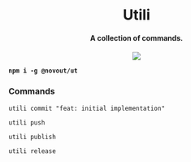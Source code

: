 <h1 align="center">
Utili
</h1>
<h4 align="center">
A collection of commands.
<h4>
<p align="center">
  <a href="https://www.npmjs.com/package/utili"><img src="https://img.shields.io/npm/v/utili?style=for-the-badge&color=a0a3cf&label="></a>
<p>

`npm i -g @novout/ut`

### Commands

`utili commit "feat: initial implementation"`

`utili push`

`utili publish`

`utili release`
